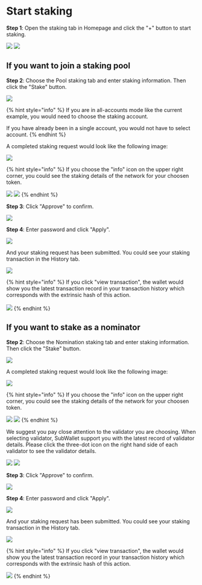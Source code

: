 # Start staking

**Step 1**: Open the staking tab in Homepage and click the "+" button to start staking.&#x20;

![](<../../.gitbook/assets/image (238) (1).png>) ![](<../../.gitbook/assets/image (19) (4) (1).png>)

## If you want to join a staking pool

**Step 2**: Choose the Pool staking tab and enter staking information. Then click the "Stake" button.

![](<../../.gitbook/assets/image (252) (1).png>)

{% hint style="info" %}
If you are in all-accounts mode like the current example, you would need to choose the staking account.&#x20;

If you have already been in a single account, you would not have to select account.
{% endhint %}

A completed staking request would look like the following image:

![](<../../.gitbook/assets/image (22) (4) (1).png>)

{% hint style="info" %}
If you choose the "info" icon on the upper  right corner, you could see the staking details of the network for your choosen token.

![](<../../.gitbook/assets/image (236) (1) (1).png>) ![](<../../.gitbook/assets/image (234) (1) (1).png>)
{% endhint %}

**Step 3**: Click "Approve" to confirm.

![](<../../.gitbook/assets/image (20) (4) (1).png>)



**Step 4**: Enter password and click "Apply".

![](<../../.gitbook/assets/image (240) (1) (1).png>)

And your staking request has been submitted. You could see your staking transaction in the History tab.

![](<../../.gitbook/assets/image (237) (1).png>)

{% hint style="info" %}
If you click "view transaction", the wallet would show you the latest transaction record in your transaction history which corresponds with the extrinsic hash of this action.\
\
![](<../../.gitbook/assets/image (251) (1).png>)
{% endhint %}



## If you want to stake as a nominator

**Step 2**: Choose the Nomination staking tab and enter staking information. Then click the "Stake" button.

![](<../../.gitbook/assets/image (250) (1).png>)

A completed staking request would look like the following image:

![](<../../.gitbook/assets/image (18) (5).png>)

{% hint style="info" %}
If you choose the "info" icon on the upper  right corner, you could see the staking details of the network for your choosen token.

![](<../../.gitbook/assets/image (235) (1) (1).png>) ![](<../../.gitbook/assets/image (244).png>)
{% endhint %}

We suggest you pay close attention to the validator you are choosing. When selecting validator, SubWallet support you with the latest record of validator details. Please click the three-dot icon on the right hand side of each validator to see the validator details.

![](<../../.gitbook/assets/image (239) (1).png>) ![](<../../.gitbook/assets/image (233) (1) (1).png>)

**Step 3**: Click "Approve" to confirm.

![](<../../.gitbook/assets/image (23) (4) (1).png>)

**Step 4**: Enter password and click "Apply".

![](<../../.gitbook/assets/image (248) (1).png>)

And your staking request has been submitted. You could see your staking transaction in the History tab.

![](<../../.gitbook/assets/image (241) (1).png>)

{% hint style="info" %}
If you click "view transaction", the wallet would show you the latest transaction record in your transaction history which corresponds with the extrinsic hash of this action.

![](<../../.gitbook/assets/image (243) (1).png>)
{% endhint %}



